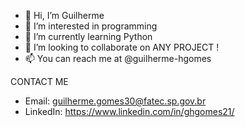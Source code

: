 - 👋 Hi, I’m Guilherme
- 👀 I’m interested in programming
- 🌱 I’m currently learning Python
- 💞️ I’m looking to collaborate on ANY PROJECT !
- 📫 You can reach me at @guilherme-hgomes

CONTACT ME
- Email: guilherme.gomes30@fatec.sp.gov.br
- LinkedIn: https://www.linkedin.com/in/ghgomes21/
